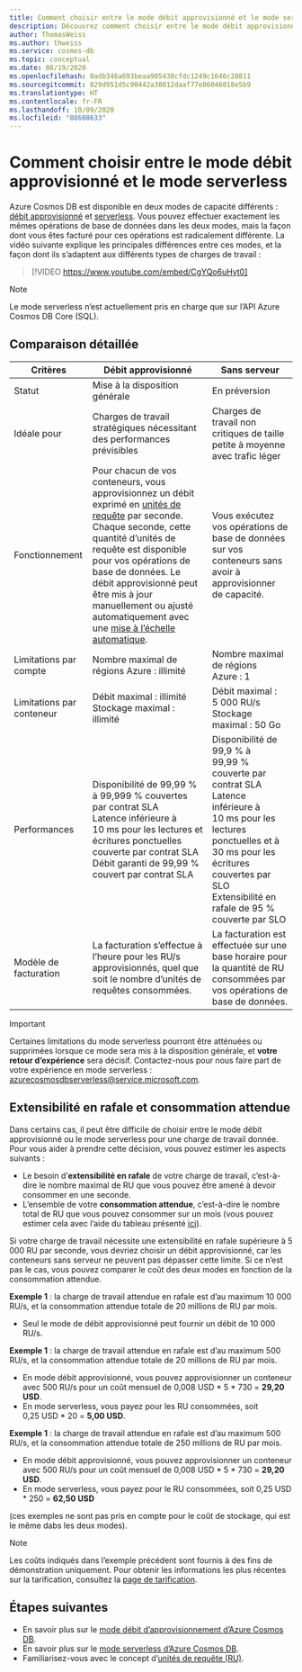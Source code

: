 ```yaml
---
title: Comment choisir entre le mode débit approvisionné et le mode serverless sur Azure Cosmos DB
description: Découvrez comment choisir entre le mode débit approvisionné et le mode serverless pour votre charge de travail.
author: ThomasWeiss
ms.author: thweiss
ms.service: cosmos-db
ms.topic: conceptual
ms.date: 08/19/2020
ms.openlocfilehash: 0adb346a693beaa905438cfdc1249c1646c28811
ms.sourcegitcommit: 829d951d5c90442a38012daaf77e86046018e5b9
ms.translationtype: HT
ms.contentlocale: fr-FR
ms.lasthandoff: 10/09/2020
ms.locfileid: "88608633"
---
```

# <a name="how-to-choose-between-provisioned-throughput-and-serverless"></a>Comment choisir entre le mode débit approvisionné et le mode serverless

Azure Cosmos DB est disponible en deux modes de capacité différents : [débit approvisionné](set-throughput.md) et [serverless](serverless.md). Vous pouvez effectuer exactement les mêmes opérations de base de données dans les deux modes, mais la façon dont vous êtes facturé pour ces opérations est radicalement différente. La vidéo suivante explique les principales différences entre ces modes, et la façon dont ils s’adaptent aux différents types de charges de travail :

> [!VIDEO https://www.youtube.com/embed/CgYQo6uHyt0]

> [!NOTE]
> Le mode serverless n’est actuellement pris en charge que sur l’API Azure Cosmos DB Core (SQL).

## <a name="detailed-comparison"></a>Comparaison détaillée

| Critères | Débit approvisionné | Sans serveur |
| --- | --- | --- |
| Statut | Mise à la disposition générale | En préversion |
| Idéale pour | Charges de travail stratégiques nécessitant des performances prévisibles | Charges de travail non critiques de taille petite à moyenne avec trafic léger |
| Fonctionnement | Pour chacun de vos conteneurs, vous approvisionnez un débit exprimé en [unités de requête](request-units.md) par seconde. Chaque seconde, cette quantité d’unités de requête est disponible pour vos opérations de base de données. Le débit approvisionné peut être mis à jour manuellement ou ajusté automatiquement avec une [mise à l’échelle automatique](provision-throughput-autoscale.md). | Vous exécutez vos opérations de base de données sur vos conteneurs sans avoir à approvisionner de capacité. |
| Limitations par compte | Nombre maximal de régions Azure : illimité | Nombre maximal de régions Azure : 1 |
| Limitations par conteneur | Débit maximal : illimité<br>Stockage maximal : illimité | Débit maximal : 5 000 RU/s<br>Stockage maximal : 50 Go |
| Performances | Disponibilité de 99,99 % à 99,999 % couvertes par contrat SLA<br>Latence inférieure à 10 ms pour les lectures et écritures ponctuelles couverte par contrat SLA<br>Débit garanti de 99,99 % couvert par contrat SLA | Disponibilité de 99,9 % à 99,99 % couverte par contrat SLA<br>Latence inférieure à 10 ms pour les lectures ponctuelles et à 30 ms pour les écritures couvertes par SLO<br>Extensibilité en rafale de 95 % couverte par SLO |
| Modèle de facturation | La facturation s’effectue à l’heure pour les RU/s approvisionnés, quel que soit le nombre d’unités de requêtes consommées. | La facturation est effectuée sur une base horaire pour la quantité de RU consommées par vos opérations de base de données. |

> [!IMPORTANT]
> Certaines limitations du mode serverless pourront être atténuées ou supprimées lorsque ce mode sera mis à la disposition générale, et **votre retour d’expérience** sera décisif. Contactez-nous pour nous faire part de votre expérience en mode serverless : [azurecosmosdbserverless@service.microsoft.com](mailto:azurecosmosdbserverless@service.microsoft.com).

## <a name="burstability-and-expected-consumption"></a>Extensibilité en rafale et consommation attendue

Dans certains cas, il peut être difficile de choisir entre le mode débit approvisionné ou le mode serverless pour une charge de travail donnée. Pour vous aider à prendre cette décision, vous pouvez estimer les aspects suivants :

- Le besoin d’**extensibilité en rafale** de votre charge de travail, c’est-à-dire le nombre maximal de RU que vous pouvez être amené à devoir consommer en une seconde.
- L’ensemble de votre **consommation attendue**, c’est-à-dire le nombre total de RU que vous pouvez consommer sur un mois (vous pouvez estimer cela avec l’aide du tableau présenté [ici](plan-manage-costs.md#estimating-serverless-costs)).

Si votre charge de travail nécessite une extensibilité en rafale supérieure à 5 000 RU par seconde, vous devriez choisir un débit approvisionné, car les conteneurs sans serveur ne peuvent pas dépasser cette limite. Si ce n’est pas le cas, vous pouvez comparer le coût des deux modes en fonction de la consommation attendue.

**Exemple 1** : la charge de travail attendue en rafale est d’au maximum 10 000 RU/s, et la consommation attendue totale de 20 millions de RU par mois.

- Seul le mode de débit approvisionné peut fournir un débit de 10 000 RU/s.

**Exemple 1** : la charge de travail attendue en rafale est d’au maximum 500 RU/s, et la consommation attendue totale de 20 millions de RU par mois.

- En mode débit approvisionné, vous pouvez approvisionner un conteneur avec 500 RU/s pour un coût mensuel de 0,008 USD * 5 * 730 = **29,20 USD**.
- En mode serverless, vous payez pour les RU consommées, soit 0,25 USD * 20 = **5,00 USD**.

**Exemple 1** : la charge de travail attendue en rafale est d’au maximum 500 RU/s, et la consommation attendue totale de 250 millions de RU par mois.

- En mode débit approvisionné, vous pouvez approvisionner un conteneur avec 500 RU/s pour un coût mensuel de 0,008 USD * 5 * 730 = **29,20 USD**.
- En mode serverless, vous payez pour le RU consommées, soit 0,25 USD * 250 = **62,50 USD**

(ces exemples ne sont pas pris en compte pour le coût de stockage, qui est le même dabs les deux modes).

> [!NOTE]
> Les coûts indiqués dans l’exemple précédent sont fournis à des fins de démonstration uniquement. Pour obtenir les informations les plus récentes sur la tarification, consultez la [page de tarification](https://azure.microsoft.com/pricing/details/cosmos-db/).

## <a name="next-steps"></a>Étapes suivantes

- En savoir plus sur le [mode débit d’approvisionnement d’Azure Cosmos DB](set-throughput.md).
- En savoir plus sur le [mode serverless d’Azure Cosmos DB](serverless.md).
- Familiarisez-vous avec le concept d’[unités de requête (RU)](request-units.md).
